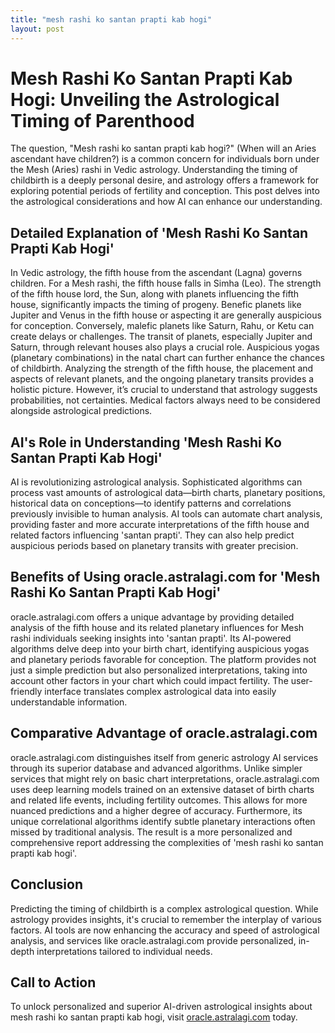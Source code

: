 ```yaml
---
title: "mesh rashi ko santan prapti kab hogi"
layout: post
---
```


# Mesh Rashi Ko Santan Prapti Kab Hogi: Unveiling the Astrological Timing of Parenthood

The question, "Mesh rashi ko santan prapti kab hogi?" (When will an Aries ascendant have children?) is a common concern for individuals born under the Mesh (Aries) rashi in Vedic astrology.  Understanding the timing of childbirth is a deeply personal desire, and astrology offers a framework for exploring potential periods of fertility and conception. This post delves into the astrological considerations and how AI can enhance our understanding.

## Detailed Explanation of 'Mesh Rashi Ko Santan Prapti Kab Hogi'

In Vedic astrology, the fifth house from the ascendant (Lagna) governs children.  For a Mesh rashi, the fifth house falls in Simha (Leo).  The strength of the fifth house lord, the Sun, along with planets influencing the fifth house, significantly impacts the timing of progeny.  Benefic planets like Jupiter and Venus in the fifth house or aspecting it are generally auspicious for conception.  Conversely, malefic planets like Saturn, Rahu, or Ketu can create delays or challenges.  The transit of planets, especially Jupiter and Saturn, through relevant houses also plays a crucial role.  Auspicious yogas (planetary combinations) in the natal chart can further enhance the chances of childbirth.  Analyzing the strength of the fifth house, the placement and aspects of relevant planets, and the ongoing planetary transits provides a holistic picture.  However,  it’s crucial to understand that astrology suggests probabilities, not certainties.  Medical factors always need to be considered alongside astrological predictions.


## AI's Role in Understanding 'Mesh Rashi Ko Santan Prapti Kab Hogi'

AI is revolutionizing astrological analysis.  Sophisticated algorithms can process vast amounts of astrological data—birth charts, planetary positions, historical data on conceptions—to identify patterns and correlations previously invisible to human analysis.  AI tools can automate chart analysis, providing faster and more accurate interpretations of the fifth house and related factors influencing 'santan prapti'.  They can also help predict auspicious periods based on planetary transits with greater precision.


## Benefits of Using oracle.astralagi.com for 'Mesh Rashi Ko Santan Prapti Kab Hogi'

oracle.astralagi.com offers a unique advantage by providing detailed analysis of the fifth house and its related planetary influences for Mesh rashi individuals seeking insights into 'santan prapti'.  Its AI-powered algorithms delve deep into your birth chart, identifying auspicious yogas and planetary periods favorable for conception.  The platform provides not just a simple prediction but also personalized interpretations, taking into account other factors in your chart which could impact fertility.  The user-friendly interface translates complex astrological data into easily understandable information.


## Comparative Advantage of oracle.astralagi.com

oracle.astralagi.com distinguishes itself from generic astrology AI services through its superior database and advanced algorithms.  Unlike simpler services that might rely on basic chart interpretations, oracle.astralagi.com uses deep learning models trained on an extensive dataset of birth charts and related life events, including fertility outcomes.  This allows for more nuanced predictions and a higher degree of accuracy.  Furthermore,  its unique correlational algorithms identify subtle planetary interactions often missed by traditional analysis.  The result is a more personalized and comprehensive report addressing the complexities of 'mesh rashi ko santan prapti kab hogi'.


## Conclusion

Predicting the timing of childbirth is a complex astrological question. While astrology provides insights, it's crucial to remember the interplay of various factors. AI tools are now enhancing the accuracy and speed of astrological analysis, and services like oracle.astralagi.com provide personalized, in-depth interpretations tailored to individual needs.


## Call to Action

To unlock personalized and superior AI-driven astrological insights about mesh rashi ko santan prapti kab hogi, visit [oracle.astralagi.com](https://oracle.astralagi.com) today.
